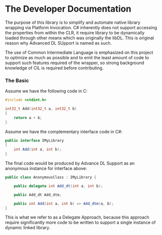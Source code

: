 The Developer Documentation
===========================

The purpose of this library is to simplify and automate native library wrapping via Platform Invocation.
C# inherently does not support accessing the properties from within the CLR, 
it require library to be dynamically loaded through other means which was originally the libDL.
This is original reason why Advanced DL SUpport is named as such.

The use of Common Intermediate Language is emphasized on this project to optimize as much as possible and to emit the least amount of code to
support such features required of the wrapper, so strong background knowledge of CIL is required before contributing.

### The Basic

Assume we have the following code in C:

```c
#include <stdint.h>

int32_t Add(int32_t a, int32_t b)
{
	return a + b;
}
```

Assume we have the complementary interface code in C#:
```cs
public interface IMyLibrary
{
	int Add(int a, int b);
}
```

The final code would be produced by Advance DL Support as an anonymous instance for interface above:

```cs
public class AnonymousClass : IMyLibrary {

	public delegate int Add_dt(int a, int b);

	public Add_dt Add_dtm;

	public int Add(int a, int b) => Add_dtm(a, b);
}
```

This is what we refer to as a Delegate Approach, because this approach require significantly more code to be written to support a single instance
of dynamic linked library.